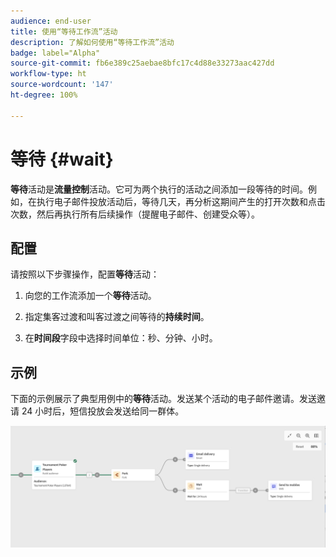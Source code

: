 ```yaml
---
audience: end-user
title: 使用“等待工作流”活动
description: 了解如何使用“等待工作流”活动
badge: label="Alpha"
source-git-commit: fb6e389c25aebae8bfc17c4d88e33273aac427dd
workflow-type: ht
source-wordcount: '147'
ht-degree: 100%

---
```



# 等待 {#wait}

**等待**&#x200B;活动是&#x200B;**流量控制**&#x200B;活动。它可为两个执行的活动之间添加一段等待的时间。例如，在执行电子邮件投放活动后，等待几天，再分析这期间产生的打开次数和点击次数，然后再执行所有后续操作（提醒电子邮件、创建受众等）。

## 配置

请按照以下步骤操作，配置&#x200B;**等待**&#x200B;活动：

1. 向您的工作流添加一个&#x200B;**等待**&#x200B;活动。

1. 指定集客过渡和叫客过渡之间等待的&#x200B;**持续时间**。

1. 在&#x200B;**时间段**&#x200B;字段中选择时间单位：秒、分钟、小时。

## 示例

下面的示例展示了典型用例中的&#x200B;**等待**&#x200B;活动。发送某个活动的电子邮件邀请。发送邀请 24 小时后，短信投放会发送给同一群体。

![](../assets/workflow-wait-example.png)
